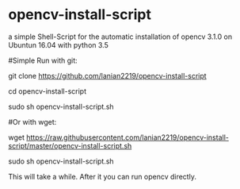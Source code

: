 # opencv-install-script

a simple Shell-Script for the automatic installation of opencv 3.1.0 on Ubuntun 16.04 with python 3.5


#Simple Run with git:

 git clone https://github.com/lanian2219/opencv-install-script
 
 cd opencv-install-script
 
 sudo sh opencv-install-script.sh
  
#Or with wget:
 
  wget https://raw.githubusercontent.com/lanian2219/opencv-install-script/master/opencv-install-script.sh
  
  sudo sh opencv-install-script.sh
  
  
 
 
This will take a while. After it you can run opencv directly.
  
